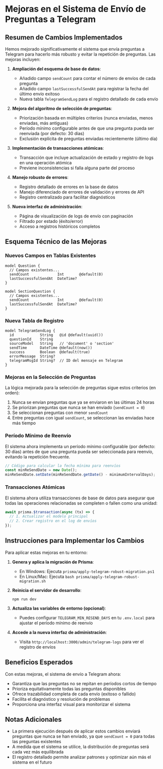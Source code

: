 # Mejoras en el Sistema de Envío de Preguntas a Telegram

## Resumen de Cambios Implementados

Hemos mejorado significativamente el sistema que envía preguntas a Telegram para hacerlo más robusto y evitar la repetición de preguntas. Las mejoras incluyen:

1. **Ampliación del esquema de base de datos**:
   - Añadido campo `sendCount` para contar el número de envíos de cada pregunta
   - Añadido campo `lastSuccessfulSendAt` para registrar la fecha del último envío exitoso
   - Nueva tabla `TelegramSendLog` para el registro detallado de cada envío

2. **Mejora del algoritmo de selección de preguntas**:
   - Priorización basada en múltiples criterios (nunca enviadas, menos enviadas, más antiguas)
   - Período mínimo configurable antes de que una pregunta pueda ser reenviada (por defecto: 30 días)
   - Exclusión explícita de preguntas enviadas recientemente (último día)

3. **Implementación de transacciones atómicas**:
   - Transacción que incluye actualización de estado y registro de logs en una operación atómica
   - Previene inconsistencias si falla alguna parte del proceso

4. **Manejo robusto de errores**:
   - Registro detallado de errores en la base de datos
   - Manejo diferenciado de errores de validación y errores de API
   - Registro centralizado para facilitar diagnósticos

5. **Nueva interfaz de administración**:
   - Página de visualización de logs de envío con paginación
   - Filtrado por estado (éxito/error)
   - Acceso a registros históricos completos

## Esquema Técnico de las Mejoras

### Nuevos Campos en Tablas Existentes

```prisma
model Question {
  // Campos existentes...
  sendCount             Int       @default(0)
  lastSuccessfulSendAt  DateTime?
}

model SectionQuestion {
  // Campos existentes...
  sendCount             Int       @default(0)
  lastSuccessfulSendAt  DateTime?
}
```

### Nueva Tabla de Registro

```prisma
model TelegramSendLog {
  id            String   @id @default(uuid())
  questionId    String
  sourceModel   String   // 'document' o 'section'
  sendTime      DateTime @default(now())
  success       Boolean  @default(true)
  errorMessage  String?
  telegramMsgId String?  // ID del mensaje en Telegram
}
```

### Mejoras en la Selección de Preguntas

La lógica mejorada para la selección de preguntas sigue estos criterios (en orden):

1. Nunca se envían preguntas que ya se enviaron en las últimas 24 horas
2. Se priorizan preguntas que nunca se han enviado (`sendCount = 0`)
3. Se seleccionan preguntas con menor `sendCount`
4. Entre preguntas con igual `sendCount`, se seleccionan las enviadas hace más tiempo

### Período Mínimo de Reenvío

El sistema ahora implementa un período mínimo configurable (por defecto: 30 días) antes de que una pregunta pueda ser seleccionada para reenvío, evitando la repetición frecuente.

```typescript
// Código para calcular la fecha mínima para reenvíos
const minReSendDate = new Date();
minReSendDate.setDate(minReSendDate.getDate() - minimumIntervalDays);
```

### Transacciones Atómicas

El sistema ahora utiliza transacciones de base de datos para asegurar que todas las operaciones relacionadas se completen o fallen como una unidad:

```typescript
await prisma.$transaction(async (tx) => {
  // 1. Actualizar el modelo principal
  // 2. Crear registro en el log de envíos
});
```

## Instrucciones para Implementar los Cambios

Para aplicar estas mejoras en tu entorno:

1. **Genera y aplica la migración de Prisma**:
   - En Windows: Ejecuta `prisma/apply-telegram-robust-migration.ps1`
   - En Linux/Mac: Ejecuta `bash prisma/apply-telegram-robust-migration.sh`

2. **Reinicia el servidor de desarrollo**:
   ```
   npm run dev
   ```

3. **Actualiza las variables de entorno (opcional)**:
   - Puedes configurar `TELEGRAM_MIN_RESEND_DAYS` en tu `.env.local` para ajustar el período mínimo de reenvío

4. **Accede a la nueva interfaz de administración**:
   - Visita `http://localhost:3000/admin/telegram-logs` para ver el registro de envíos

## Beneficios Esperados

Con estas mejoras, el sistema de envío a Telegram ahora:

- Garantiza que las preguntas no se repitan en períodos cortos de tiempo
- Prioriza equitativamente todas las preguntas disponibles
- Ofrece trazabilidad completa de cada envío (exitoso o fallido)
- Facilita el diagnóstico y resolución de problemas
- Proporciona una interfaz visual para monitorizar el sistema

## Notas Adicionales

- La primera ejecución después de aplicar estos cambios enviará preguntas que nunca se han enviado, ya que `sendCount = 0` para todas las preguntas existentes
- A medida que el sistema se utilice, la distribución de preguntas será cada vez más equilibrada
- El registro detallado permite analizar patrones y optimizar aún más el sistema en el futuro 
